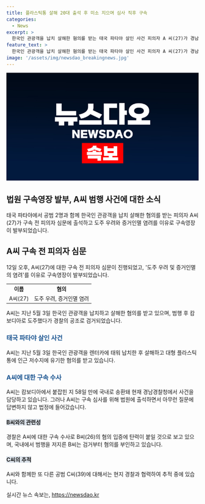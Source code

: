 ```yaml
---
title: 플라스틱통 살해 20대 출석 후 미소 지으며 심사 직후 구속
categories:
  - News
excerpt: >
  한국인 관광객을 납치 살해한 혐의를 받는 태국 파타야 살인 사건 피의자 A 씨(27)가 경남 창원지방법원에서 구속 전 피의자 심문(영장실질심사)에 출석했다. A 씨는 도주 우려와 증거인멸 염려를 이유로 구속영장이 발부되었는데, A 씨는 지난 5월에 납치한 한국인을 살해하고 인근 저수지에 유기한 혐의를 받고 있으며, 캄보디아에서 검거된 후 국내로 송환돼 조사를 받고 있다. A 씨에 대한 수사로 B 씨(26)의 혐의 입증도 탄력이 붙을 것으로 보이고, 또 다른 공범 C 씨(39)는 현지 경찰과 공조해 추적 중이다.
feature_text: >
  한국인 관광객을 납치 살해한 혐의를 받는 태국 파타야 살인 사건 피의자 A 씨(27)가 경남 창원지방법원에서 구속 전 피의자 심문(영장실질심사)에 출석했다. A 씨는 도주 우려와 증거인멸 염려를 이유로 구속영장이 발부되었는데, A 씨는 지난 5월에 납치한 한국인을 살해하고 인근 저수지에 유기한 혐의를 받고 있으며, 캄보디아에서 검거된 후 국내로 송환돼 조사를 받고 있다. A 씨에 대한 수사로 B 씨(26)의 혐의 입증도 탄력이 붙을 것으로 보이고, 또 다른 공범 C 씨(39)는 현지 경찰과 공조해 추적 중이다.
image: '/assets/img/newsdao_breakingnews.jpg'
---
```


<p><img src="/assets/img/newsdao_breakingnews.jpg" alt="pcversion 속보" /></p>

<h2>법원 구속영장 발부, A씨 범행 사건에 대한 소식</h2>

<p data-ke-size="size16">태국 파타야에서 공범 2명과 함께 한국인 관광객을 납치 살해한 혐의를 받는 피의자 A씨(27)가 구속 전 피의자 심문에 출석하고 도주 우려와 증거인멸 염려를 이유로 구속영장이 발부되었습니다.</p>

<h2 data-ke-size="size26">A씨 구속 전 피의자 심문</h2>

<p data-ke-size="size16">12일 오후, A씨(27)에 대한 구속 전 피의자 심문이 진행되었고, '도주 우려 및 증거인멸의 염려'를 이유로 구속영장이 발부되었습니다.</p>

<table>
    <tr>
        <td style="text-align: center; height: 17px;"><b>이름</b></td>
        <td style="text-align: center; height: 17px;"><b>혐의</b></td>
    </tr>
    <tr>
        <td style="text-align: left; height: 17px;">A씨(27)</td>
        <td style="text-align: left; height: 17px;">도주 우려, 증거인멸 염려</td>
    </tr>
</table>

<p data-ke-size="size16">A씨는 지난 5월 3일 한국인 관광객을 납치하고 살해한 혐의를 받고 있으며, 범행 후 캄보디아로 도주했다가 경찰의 공조로 검거되었습니다.</p>

<h3><b><span style="color: #1a5490;">태국 파타야 살인 사건</span></b></h3>

<p data-ke-size="size16">A씨는 지난 5월 3일 한국인 관광객을 렌터카에 태워 납치한 후 살해하고 대형 플라스틱 통에 인근 저수지에 유기한 혐의를 받고 있습니다.</p>

<h3><b><span style="color: #1a5490;">A씨에 대한 구속 수사</span></b></h3>

<p data-ke-size="size16">A씨는 캄보디아에서 붙잡힌 지 58일 만에 국내로 송환돼 현재 경남경찰청에서 사건을 담당하고 있습니다. 그러나 A씨는 구속 심사를 위해 법원에 출석하면서 아무런 질문에 답변하지 않고 법정에 들어갔습니다.</p>

<h4><b><span style="background-color: #21538527;">B씨와의 관련성</span></b></h4>

<p data-ke-size="size16">경찰은 A씨에 대한 구속 수사로 B씨(26)의 혐의 입증에 탄력이 붙일 것으로 보고 있으며, 국내에서 범행을 저지른 B씨는 검거부터 혐의를 부인하고 있습니다.</p>

<h4><b><span style="background-color: #21538527;">C씨의 추적</span></b></h4>

<p data-ke-size="size16">A씨와 함께한 또 다른 공범 C씨(39)에 대해서는 현지 경찰과 협력하여 추적 중에 있습니다.</p>

<p data-ke-size="size16"></p>
실시간 뉴스 속보는, <a href="https://newsdao.kr" rel="dofollow">https://newsdao.kr</a>


